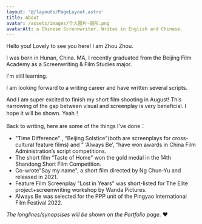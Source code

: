 ```yaml
---
layout: '@/layouts/PageLayout.astro'
title: About
avatar: /assets/images/个人图片-圆形.png
avatarAlt: a Chinese Scrennwriter. Writes in English and Chinese.
---
```


Hello you! Lovely to see you here! I am Zhou Zhou.

I was born in Hunan, China. MA, I recently graduated from the Beijing Film Academy as a Screenwriting & Film Studies major.

I'm still learning.

I am looking forward to a writing career and have written several scripts.

And I am super excited to finish my short film shooting in August! This narrowing of the gap between visual and screenplay is very beneficial. I hope it will be shown. Yeah！

Back to writing, here are some of the things I've done：

* "Time Difference" , “Beijing Solstice"(both are screenplays for cross-cultural feature films) and " ‘Always Be’, "have won awards in China Film Administration’s script competitions.
* The short film “Taste of Home" won the gold medal in the 14th Shandong Short Film Competition.
* Co-wrote"Say my name", a short film directed by Ng Chun-Yu and released in 2021.
* Feature Film Screenplay "Lost in Years" was short-listed for The Elite project+screenwriting workshop by Wanda Pictures.
* Always Be was selected for the PPP unit of the Pingyao International Film Festival 2022.




*The longlines/synopsises will be shown on the Portfolio page.* ❤️
